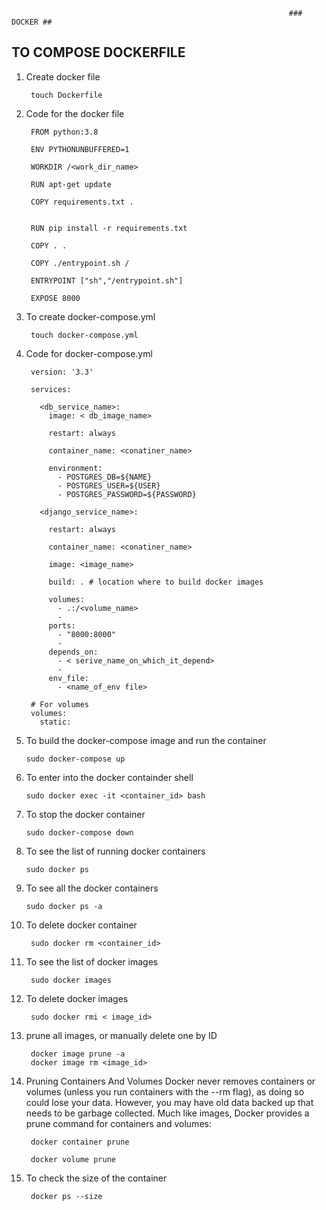                                                                   ### DOCKER ##
  ## TO COMPOSE DOCKERFILE
  
  1. Create docker file

          touch Dockerfile
          
  2. Code for the docker file 

          FROM python:3.8

          ENV PYTHONUNBUFFERED=1

          WORKDIR /<work_dir_name>

          RUN apt-get update

          COPY requirements.txt .


          RUN pip install -r requirements.txt

          COPY . .

          COPY ./entrypoint.sh /

          ENTRYPOINT ["sh","/entrypoint.sh"]

          EXPOSE 8000
          
  3. To create docker-compose.yml

          touch docker-compose.yml
          
  4. Code for docker-compose.yml

          version: '3.3'

          services:

            <db_service_name>:
              image: < db_image_name>
              
              restart: always
              
              container_name: <conatiner_name>
              
              environment:
                - POSTGRES_DB=${NAME}
                - POSTGRES_USER=${USER}
                - POSTGRES_PASSWORD=${PASSWORD}

            <django_service_name>:
            
              restart: always
              
              container_name: <conatiner_name>
              
              image: <image_name>
              
              build: . # location where to build docker images
              
              volumes:
                - .:/<volume_name>
                - 
              ports:
                - "8000:8000"
                - 
              depends_on:
                - < serive_name_on_which_it_depend>
                - 
              env_file:
                - <name_of_env file>

          # For volumes
          volumes:
            static:
            
   5. To build the docker-compose image and run the container

          sudo docker-compose up
   
   6. To enter into the docker containder shell

          sudo docker exec -it <container_id> bash
          
   7. To stop the docker container

          sudo docker-compose down
          
   8. To see the list of running docker containers

          sudo docker ps
          
   9. To see all the docker containers

          sudo docker ps -a
   
   10. To delete docker container

            sudo docker rm <container_id>
            
   11. To see the list of docker images

            sudo docker images
            
   12. To delete docker images

            sudo docker rmi < image_id>
            
   13. prune all images, or manually delete one by ID
    
            docker image prune -a
            docker image rm <image_id>
            
   14. Pruning Containers And Volumes
        Docker never removes containers or volumes (unless you run containers with the --rm flag), as doing so could lose your data. However, you may             have old data backed up that needs to be garbage collected.
        Much like images, Docker provides a prune command for containers and volumes:
        
            docker container prune
          
            docker volume prune
            
   15. To check the size of the container

            docker ps --size

          
    
